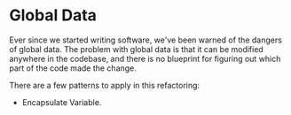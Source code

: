 # Global Data

Ever since we started writing software, we've been warned of the dangers of global data. The problem with global data is that it can be modified anywhere in the codebase, and there is no blueprint for figuring out which part of the code made the change.

There are a few patterns to apply in this refactoring:

* Encapsulate Variable.